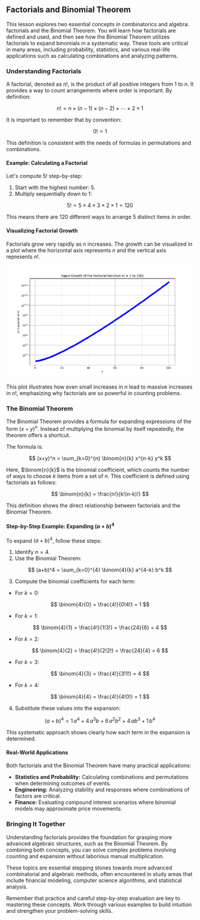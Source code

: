 ## Factorials and Binomial Theorem

This lesson explores two essential concepts in combinatorics and algebra: factorials and the Binomial Theorem. You will learn how factorials are defined and used, and then see how the Binomial Theorem utilizes factorials to expand binomials in a systematic way. These tools are critical in many areas, including probability, statistics, and various real-life applications such as calculating combinations and analyzing patterns.

### Understanding Factorials

A factorial, denoted as $n!$, is the product of all positive integers from $1$ to $n$. It provides a way to count arrangements where order is important. By definition:

$$
 n! = n \times (n-1) \times (n-2) \times \cdots \times 2 \times 1
$$

It is important to remember that by convention:

$$
0! = 1
$$

This definition is consistent with the needs of formulas in permutations and combinations.

#### Example: Calculating a Factorial

Let's compute $5!$ step-by-step:

1. Start with the highest number: $5$.
2. Multiply sequentially down to $1$:

$$
5! = 5 \times 4 \times 3 \times 2 \times 1 = 120
$$

This means there are 120 different ways to arrange 5 distinct items in order.

#### Visualizing Factorial Growth

Factorials grow very rapidly as $n$ increases. The growth can be visualized in a plot where the horizontal axis represents $n$ and the vertical axis represents $n!$.

![](images/factorial_growth.png)

This plot illustrates how even small increases in $n$ lead to massive increases in $n!$, emphasizing why factorials are so powerful in counting problems.

### The Binomial Theorem

The Binomial Theorem provides a formula for expanding expressions of the form $(x+y)^n$. Instead of multiplying the binomial by itself repeatedly, the theorem offers a shortcut.

The formula is:

$$
(x+y)^n = \sum_{k=0}^{n} \binom{n}{k} x^{n-k} y^k
$$

Here, $\binom{n}{k}$ is the binomial coefficient, which counts the number of ways to choose $k$ items from a set of $n$. This coefficient is defined using factorials as follows:

$$
\binom{n}{k} = \frac{n!}{k!(n-k)!}
$$

This definition shows the direct relationship between factorials and the Binomial Theorem.

#### Step-by-Step Example: Expanding $(a+b)^4$

To expand $(a+b)^4$, follow these steps:

1. Identify $n=4$.
2. Use the Binomial Theorem:

$$
(a+b)^4 = \sum_{k=0}^{4} \binom{4}{k} a^{4-k} b^k
$$

3. Compute the binomial coefficients for each term:

- For $k=0$:

$$
\binom{4}{0} = \frac{4!}{0!4!} = 1
$$

- For $k=1$:

$$
\binom{4}{1} = \frac{4!}{1!3!} = \frac{24}{6} = 4
$$

- For $k=2$:

$$
\binom{4}{2} = \frac{4!}{2!2!} = \frac{24}{4} = 6
$$

- For $k=3$:

$$
\binom{4}{3} = \frac{4!}{3!1!} = 4
$$

- For $k=4$:

$$
\binom{4}{4} = \frac{4!}{4!0!} = 1
$$

4. Substitute these values into the expansion:

$$
(a+b)^4 = 1\,a^4 + 4\,a^3b + 6\,a^2b^2 + 4\,ab^3 + 1\,b^4
$$

This systematic approach shows clearly how each term in the expansion is determined.

#### Real-World Applications

Both factorials and the Binomial Theorem have many practical applications:

- **Statistics and Probability:** Calculating combinations and permutations when determining outcomes of events.
- **Engineering:** Analyzing stability and responses where combinations of factors are critical.
- **Finance:** Evaluating compound interest scenarios where binomial models may approximate price movements.

### Bringing It Together

Understanding factorials provides the foundation for grasping more advanced algebraic structures, such as the Binomial Theorem. By combining both concepts, you can solve complex problems involving counting and expansion without laborious manual multiplication.

These topics are essential stepping stones towards more advanced combinatorial and algebraic methods, often encountered in study areas that include financial modeling, computer science algorithms, and statistical analysis.

Remember that practice and careful step-by-step evaluation are key to mastering these concepts. Work through various examples to build intuition and strengthen your problem-solving skills.
